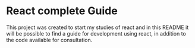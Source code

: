 # React complete Guide

This project was created to start my studies of react and in this README it will be possible to find a guide for development using react, in addition to the code available for consultation.